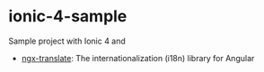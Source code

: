 # ionic-4-sample

Sample project with Ionic 4 and
- [ngx-translate](https://github.com/ngx-translate/core): The internationalization (i18n) library for Angular

